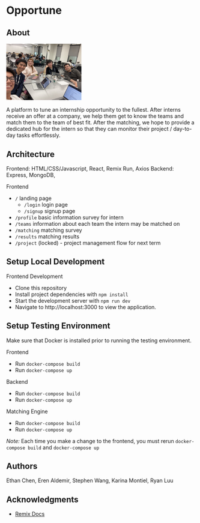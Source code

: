 # Opportune

## About
 
<img src="public/team.jpeg" alt="team" width="200"/>

A platform to tune an internship opportunity to the fullest. After interns receive an offer at a company, we help them get to know the teams and match them to the team of best fit.
After the matching, we hope to provide a dedicated hub for the intern so that they can monitor their project / day-to-day tasks effortlessly.

## Architecture
Frontend: HTML/CSS/Javascript, React, Remix Run, Axios
Backend: Express, MongoDB, 

Frontend
* `/` landing page
    * `/login` login page
    * `/signup` signup page
* `/profile` basic information survey for intern
* `/teams` information about each team the intern may be matched on
* `/matching` matching survey
* `/results` matching results
* `/project` (locked) - project management flow for next term

## Setup Local Development
Frontend Development
- Clone this repository
- Install project dependencies with `npm install`
- Start the development server with `npm run dev`
- Navigate to http://localhost:3000 to view the application.

## Setup Testing Environment
Make sure that Docker is installed prior to running the testing environment.

Frontend
- Run `docker-compose build`
- Run `docker-compose up`

Backend
- Run `docker-compose build`
- Run `docker-compose up`

Matching Engine
- Run `docker-compose build`
- Run `docker-compose up`

*Note:* Each time you make a change to the frontend, you must rerun `docker-compose build` and `docker-compose up`

## Authors
Ethan Chen, Eren Aldemir, Stephen Wang, Karina Montiel, Ryan Luu

## Acknowledgments
- [Remix Docs](https://remix.run/docs)
